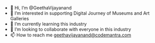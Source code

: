 - 👋 Hi, I’m @GeethaVijayanand
- 👀 I’m interested in supporting Digital Journey of Museums and Art Galleries
- 🌱 I’m currently learning this industry
- 💞️ I’m looking to collaborate with everyone in this industry
- 📫 How to reach me geethavijayanand@codemantra.com

<!---
GeethaVijayanand/GeethaVijayanand is a ✨ special ✨ repository because its `README.md` (this file) appears on your GitHub profile.
You can click the Preview link to take a look at your changes.
--->
